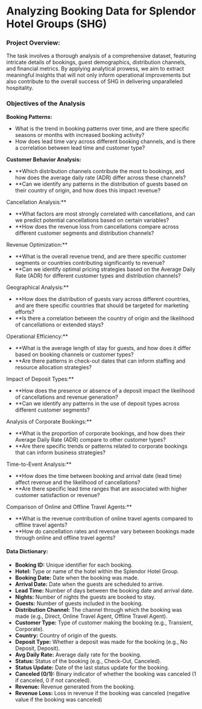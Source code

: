 # Analyzing Booking Data for Splendor Hotel Groups (SHG)
### Project Overview:
The task involves a thorough analysis of a comprehensive dataset, featuring intricate details of bookings, guest demographics, distribution channels, and financial metrics. By applying analytical prowess, we aim to extract meaningful insights that will not only inform operational improvements but also contribute to the overall success of SHG in delivering unparalleled hospitality.

### Objectives of the Analysis
**Booking Patterns:**
- What is the trend in booking patterns over time, and are there specific seasons or months with increased booking activity?
- How does lead time vary across different booking channels, and is there a correlation between lead time and customer type?

**Customer Behavior Analysis:**
- **Which distribution channels contribute the most to bookings, and how does the average daily rate (ADR) differ across these channels?
- **Can we identify any patterns in the distribution of guests based on their country of origin, and how does this impact revenue?

Cancellation Analysis:**
- **What factors are most strongly correlated with cancellations, and can we predict potential cancellations based on certain variables?
- **How does the revenue loss from cancellations compare across different customer segments and distribution channels?

Revenue Optimization:**
- **What is the overall revenue trend, and are there specific customer segments or countries contributing significantly to revenue?
- **Can we identify optimal pricing strategies based on the Average Daily Rate (ADR) for different customer types and distribution channels?

Geographical Analysis:**
- **How does the distribution of guests vary across different countries, and are there specific countries that should be targeted for marketing efforts?
- **Is there a correlation between the country of origin and the likelihood of cancellations or extended stays?

Operational Efficiency:**
- **What is the average length of stay for guests, and how does it differ based on booking channels or customer types?
- **Are there patterns in check-out dates that can inform staffing and resource allocation strategies?

Impact of Deposit Types:**
- **How does the presence or absence of a deposit impact the likelihood of cancellations and revenue generation?
- **Can we identify any patterns in the use of deposit types across different customer segments?

Analysis of Corporate Bookings:**
- **What is the proportion of corporate bookings, and how does their Average Daily Rate (ADR) compare to other customer types?
- **Are there specific trends or patterns related to corporate bookings that can inform business strategies?

Time-to-Event Analysis:**
- **How does the time between booking and arrival date (lead time) affect revenue and the likelihood of cancellations?
- **Are there specific lead time ranges that are associated with higher customer satisfaction or revenue?

Comparison of Online and Offline Travel Agents:**
- **What is the revenue contribution of online travel agents compared to offline travel agents?
- **How do cancellation rates and revenue vary between bookings made through online and offline travel agents?

#### Data Dictionary:
- **Booking ID:** Unique identifier for each booking.
- **Hotel:** Type or name of the hotel within the Splendor Hotel Group.
- **Booking Date:** Date when the booking was made.
- **Arrival Date:** Date when the guests are scheduled to arrive.
- **Lead Time:** Number of days between the booking date and arrival date.
- **Nights:** Number of nights the guests are booked to stay.
- **Guests:** Number of guests included in the booking.
- **Distribution Channel:** The channel through which the booking was made (e.g., Direct, Online Travel Agent, Offline Travel Agent).
- **Customer Type:** Type of customer making the booking (e.g., Transient, Corporate).
- **Country:** Country of origin of the guests.
- **Deposit Type:** Whether a deposit was made for the booking (e.g., No Deposit, Deposit).
- **Avg Daily Rate:** Average daily rate for the booking.
- **Status:** Status of the booking (e.g., Check-Out, Canceled).
- **Status Update:** Date of the last status update for the booking.
- **Canceled (0/1):** Binary indicator of whether the booking was canceled (1 if canceled, 0 if not canceled).
- **Revenue:** Revenue generated from the booking.
- **Revenue Loss:** Loss in revenue if the booking was canceled (negative value if the booking was canceled)

